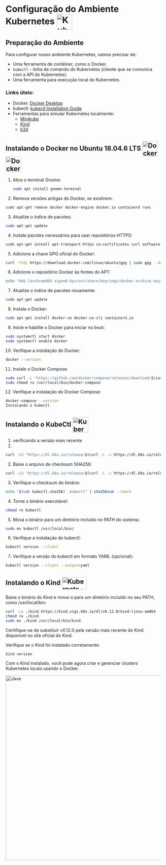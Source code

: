 # Configuração do Ambiente Kubernetes   <img align="center" alt="Kubernets" height="50" width="50" src="https://hermes.dio.me/articles/cover/d15641bf-9cee-493e-a5a4-f41ca0ffe7f7.png" />

## Preparação do Ambiente

Para configurar nosso ambiente Kubernetes, vamos precisar de:
- Uma ferramenta de contêiner, como o Docker.
- `kubectl` - linha de comando do Kubernetes (cliente que se comunica com a API do Kubernetes).
- Uma ferramenta para execução local do Kubernetes.

### Links úteis:
- Docker: [Docker Desktop](https://www.docker.com/products/docker-desktop/)
- kubectl: [kubectl Installation Guide](https://kubernetes.io/docs/tasks/tools/)
- Ferramentas para simular Kubernetes localmente:
  - [Minikube](https://minikube.sigs.k8s.io/docs/start/)
  - [Kind](https://kind.sigs.k8s.io/)
  - [k3d](https://k3d.io/)

## Instalando o Docker no Ubuntu 18.04.6 LTS  <img align="center" alt="Docker" height="50" width="50" src="https://logopng.com.br/logos/docker-27.png" /> <img align="center" alt="Docker" height="50" width="50" src="https://brandslogos.com/wp-content/uploads/images/large/ubuntu-logo.png" />

1. Abra o terminal Gnome:
   ```bash
   sudo apt install gnome-terminal
2. Remova versões antigas do Docker, se existirem:

```bash
sudo apt-get remove docker docker-engine docker.io containerd runc
```
3. Atualize o índice de pacotes:

```bash
sudo apt-get update
```
4. Instale pacotes necessários para usar repositórios HTTPS:
 
```bash
sudo apt-get install apt-transport-https ca-certificates curl software-properties-common
```
5. Adicione a chave GPG oficial do Docker:

```bash
curl -fsSL https://download.docker.com/linux/ubuntu/gpg | sudo gpg --dearmor -o /usr/share/keyrings/docker-archive-keyring.gpg
```
6. Adicione o repositório Docker às fontes do APT:

```bash
echo "deb [arch=amd64 signed-by=/usr/share/keyrings/docker-archive-keyring.gpg] https://download.docker.com/linux/ubuntu $(lsb_release -cs) stable" | sudo tee /etc/apt/sources.list.d/docker.list > /dev/null
```
7. Atualize o índice de pacotes novamente:

```bash
sudo apt-get update
```
8. Instale o Docker:

```bash
sudo apt-get install docker-ce docker-ce-cli containerd.io
```
9. Inicie e habilite o Docker para iniciar no boot:

```bash
sudo systemctl start docker
sudo systemctl enable docker
```
10. Verifique a instalação do Docker:

```bash
docker --version
```
11. Instale o Docker Compose:

```bash
sudo curl -L "https://github.com/docker/compose/releases/download/$(curl -s https://api.github.com/repos/docker/compose/releases/latest | grep -oP '"tag_name": "\K(.*)(?=")')/docker-compose-$(uname -s)-$(uname -m)" -o /usr/local/bin/docker-compose
sudo chmod +x /usr/local/bin/docker-compose
```
12. Verifique a instalação do Docker Compose:

```bash
docker-compose --version
Instalando o kubectl
```
## Instalando o KubeCtl <img align="center" alt="Kubernets" height="50" width="50" src="https://hermes.dio.me/articles/cover/d15641bf-9cee-493e-a5a4-f41ca0ffe7f7.png" />

1. verificando a versão mais recente
2. 
```bash
curl -LO "https://dl.k8s.io/release/$(curl -L -s https://dl.k8s.io/release/stable.txt)/bin/linux/amd64/kubectl"
```
2. Baixe o arquivo de checksum SHA256:

```bash
curl -LO "https://dl.k8s.io/release/$(curl -L -s https://dl.k8s.io/release/stable.txt)/bin/linux/amd64/kubectl.sha256"
```
3. Verifique o checksum do binário:

```bash
echo "$(cat kubectl.sha256)  kubectl" | sha256sum --check
```
4. Torne o binário executável:

```bash
chmod +x kubectl
```
5. Mova o binário para um diretório incluído no PATH do sistema:

```bash
sudo mv kubectl /usr/local/bin/
```
6. Verifique a instalação do kubectl:

```bash
kubectl version --client
```
7. Verifique a versão do kubectl em formato YAML (opcional):
```bash
kubectl version --client --output=yaml
```

## Instalando o Kind <img align="center" alt="Kubernets" height="40" width="80" src="https://kind.sigs.k8s.io/logo/logo.png" />

Baixe o binário do Kind e mova-o para um diretório incluído no seu PATH, como /usr/local/bin:

```Bash
curl -Lo ./kind https://kind.sigs.k8s.io/dl/v0.12.0/kind-linux-amd64
chmod +x ./kind
sudo mv ./kind /usr/local/bin/kind
```
Certifique-se de substituir v0.12.0 pela versão mais recente do Kind disponível no site oficial do Kind.

Verifique se o Kind foi instalado corretamente:

```Bash
kind version
```
Com o Kind instalado, você pode agora criar e gerenciar clusters Kubernetes locais usando o Docker.





<img align="center" alt="Java" height="600" width="800" src="https://blog.4linux.com.br/wp-content/uploads/2019/06/Devops1-1900x1241_c.jpeg">




